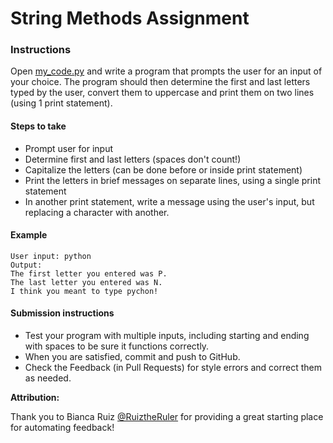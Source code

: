 # String Methods Assignment
### Instructions
Open [my_code.py](src/my_code.py) and write a program that prompts the user for an input of your choice. The program should then determine the first and last letters typed by the user, convert them to uppercase and print them on two lines (using 1 print statement).

#### Steps to take
* Prompt user for input
* Determine first and last letters (spaces don't count!)
* Capitalize the letters (can be done before or inside print statement)
* Print the letters in brief messages on separate lines, using a single print statement
* In another print statement, write a message using the user's input, but replacing a character with another.

#### Example
```buildoutcfg
User input: python
Output: 
The first letter you entered was P.
The last letter you entered was N.
I think you meant to type pychon!
```

#### Submission instructions
* Test your program with multiple inputs, including starting and ending with spaces to be sure it functions correctly.
* When you are satisfied, commit and push to GitHub.
* Check the Feedback (in Pull Requests) for style errors and correct them as needed.



**Attribution:**

Thank you to Bianca Ruiz [@RuiztheRuler](https://github.com/RuizTheRuler) for providing a great starting place for automating feedback!


